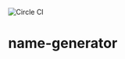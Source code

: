 ![Circle CI](https://circleci.com/gh/:as9045/:name-generator.svg?style=shield&circle-token=:circle-token)

name-generator
==============
